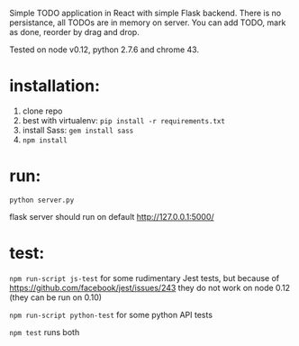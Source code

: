 Simple TODO application in React with simple Flask backend. There
is no persistance, all TODOs are in memory on server. You can add
TODO, mark as done, reorder by drag and drop.

Tested on node v0.12, python 2.7.6 and chrome 43.


# installation:

1. clone repo
2. best with virtualenv: `pip install -r requirements.txt`
3. install Sass: `gem install sass`
4. `npm install`

# run:

`python server.py`

flask server should run on default http://127.0.0.1:5000/


# test:

`npm run-script js-test` for some rudimentary Jest tests, but because of
https://github.com/facebook/jest/issues/243 they do not work on node 0.12
(they can be run on 0.10)

`npm run-script python-test` for some python API tests

`npm test` runs both

